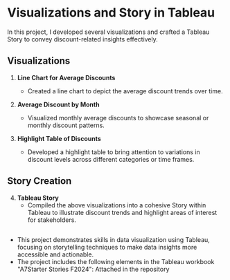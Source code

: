 # Visualizations and Story in Tableau

In this project, I developed several visualizations and crafted a Tableau Story to convey discount-related insights effectively.

## Visualizations

1. **Line Chart for Average Discounts**  
   - Created a line chart to depict the average discount trends over time.

2. **Average Discount by Month**  
   - Visualized monthly average discounts to showcase seasonal or monthly discount patterns.

3. **Highlight Table of Discounts**  
   - Developed a highlight table to bring attention to variations in discount levels across different categories or time frames.

## Story Creation

4. **Tableau Story**  
   - Compiled the above visualizations into a cohesive Story within Tableau to illustrate discount trends and highlight areas of interest for stakeholders.

##
- This project demonstrates skills in data visualization using Tableau, focusing on storytelling techniques to make data insights more accessible and actionable.
- The project includes the following elements in the Tableau workbook "A7Starter Stories F2024": Attached in the repository
